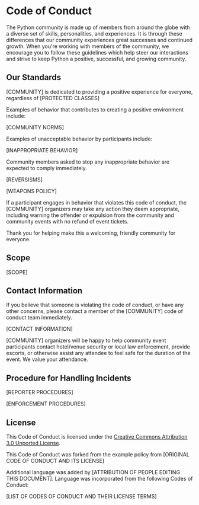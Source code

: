 # Code of Conduct

The Python community is made up of members from around the globe with a diverse set of skills, personalities, and experiences. It is through these differences that our community experiences great successes and continued growth. When you're working with members of the community, we encourage you to follow these guidelines which help steer our interactions and strive to keep Python a positive, successful, and growing community.

## Our Standards

[COMMUNITY] is dedicated to providing a positive experience for everyone, regardless of [PROTECTED CLASSES]

Examples of behavior that contributes to creating a positive environment include:

[COMMUNITY NORMS] 

Examples of unacceptable behavior by participants include:

[INAPPROPRIATE BEHAVIOR]

Community members asked to stop any inappropriate behavior are expected to comply immediately.

[REVERSISMS]

[WEAPONS POLICY]

If a participant engages in behavior that violates this code of conduct, the [COMMUNITY] organizers may take any action they deem appropriate, including warning the offender or expulsion from the community and community events with no refund of event tickets.

Thank you for helping make this a welcoming, friendly community for everyone.

## Scope

[SCOPE]

## Contact Information

If you believe that someone is violating the code of conduct, or have any other concerns, please contact a member of the [COMMUNITY] code of conduct team immediately.

[CONTACT INFORMATION]

[COMMUNITY] organizers will be happy to help community event participants contact hotel/venue security or local law enforcement, provide escorts, or otherwise assist any attendee to feel safe for the duration of the event. We value your attendance.

## Procedure for Handling Incidents

[REPORTER PROCEDURES]

[ENFORCEMENT PROCEDURES] 

## License

This Code of Conduct is licensed under the [Creative Commons Attribution 3.0 Unported License](https://creativecommons.org/licenses/by/3.0/).

This Code of Conduct was forked from the example policy from [ORIGINAL CODE OF CONDUCT AND ITS LICENSE]

Additional language was added by [ATTRIBUTION OF PEOPLE EDITING THIS DOCUMENT]. Language was incorporated from the following Codes of Conduct:

[LIST OF CODES OF CONDUCT AND THEIR LICENSE TERMS]
